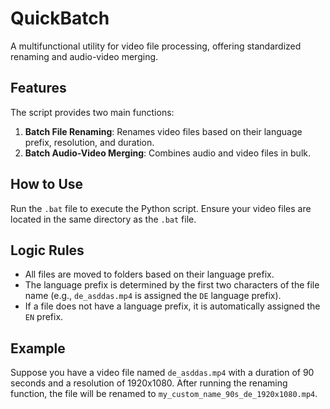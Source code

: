 # QuickBatch
A multifunctional utility for video file processing, offering standardized renaming and audio-video merging.

## Features
The script provides two main functions:
1. **Batch File Renaming**: Renames video files based on their language prefix, resolution, and duration.
2. **Batch Audio-Video Merging**: Combines audio and video files in bulk.

## How to Use
Run the `.bat` file to execute the Python script. Ensure your video files are located in the same directory as the `.bat` file.

## Logic Rules
- All files are moved to folders based on their language prefix.
- The language prefix is determined by the first two characters of the file name (e.g., `de_asddas.mp4` is assigned the `DE` language prefix).
- If a file does not have a language prefix, it is automatically assigned the `EN` prefix.

## Example
Suppose you have a video file named `de_asddas.mp4` with a duration of 90 seconds and a resolution of 1920x1080. After running the renaming function, the file will be renamed to `my_custom_name_90s_de_1920x1080.mp4`.
